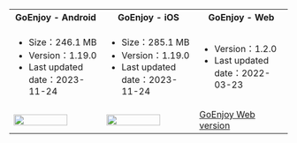 <table>
  <colgroup>
    <col>
    <col>
    <col>
  </colgroup>
<tbody><tr>
<th>GoEnjoy - <b>Android</b></th>
<th>GoEnjoy - <b>iOS</b></th>
<th>GoEnjoy - <b>Web</b></th>
</tr>
<tr>
<td><ul><li>Size：246.1 MB</li><li>Version：1.19.0</li><li>Last updated date：2023-11-24</li></ul></td>
<td><ul><li>Size：285.1 MB</li><li>Version：1.19.0</li><li>Last updated date：2023-11-24</li></ul></td>
<td><ul><li>Version：1.2.0</li><li>Last updated date：2022-03-23</li></ul></td>
</tr>
<tr>
<td><a href="https://storage.zego.im/GoEnjoy/GoEnjoy.apk" target="_blank" title="Scan the QR code with your mobile phone to experience it, or click on the picture to jump."><img src="https://zego-platform-growth.oss-cn-shanghai.aliyuncs.com/official-website/zego/experience-app/img_ktv_app_android%402x.png" width="80%"></a></td>

<td><a href="https://apps.apple.com/cn/app/goenjoy/id1554247729" target="_blank" title="Scan the QR code with your mobile phone to experience it, or click on the picture to jump."><img src="https://zego-platform-growth.oss-cn-shanghai.aliyuncs.com/official-website/zego/experience-app/img_ktv_app_ios%402x.png" width="80%"></a></td>

<td><a href="https://goenjoy.zego.im/#/appEntrance" class="md-btn-primary important" target="_blank" title="Click the button to jump."><span class="text">GoEnjoy Web version</span></a></td>
</tr>
</tbody></table>











